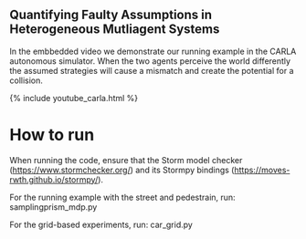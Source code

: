 ## Quantifying Faulty Assumptions in Heterogeneous Mutliagent Systems

In the embbedded video we demonstrate our running example in the CARLA autonomous simulator. When the two agents perceive the world differently the assumed strategies will cause a mismatch and create the potential for a collision.

{% include youtube_carla.html %}

# How to run

When running the code, ensure that the Storm model checker (https://www.stormchecker.org/) and its Stormpy bindings (https://moves-rwth.github.io/stormpy/).

For the running example with the street and pedestrain, run:
  samplingprism_mdp.py

For the grid-based experiments, run:
  car_grid.py
